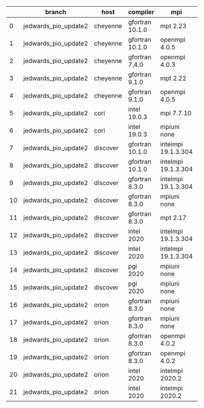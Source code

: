|    | branch               | host     | compiler        | mpi                 | netcdf      | o_g   | os     | build   | u_pass   | u_fail   | s_pass   | s_fail   | e_pass   | e_fail   | nuopc_pass   | nuopc_fail   | artifacts_hash                                                                                                                                                                 | modified                   |
|----|----------------------|----------|-----------------|---------------------|-------------|-------|--------|---------|----------|----------|----------|----------|----------|----------|--------------|--------------|--------------------------------------------------------------------------------------------------------------------------------------------------------------------------------|----------------------------|
|  0 | jedwards_pio_update2 | cheyenne | gfortran 10.1.0 | mpt 2.23            | 4.7.4 4.5.3 | O     | Linux  | pass    | 13647    | 0        | 49       | 0        | 80       | 0        | 50           | 0            | [artifacts](https://github.com/esmf-org/esmf-test-artifacts/tree/20242f58a4995e4fc8efb8493ec26ad35e10af7f/jedwards_pio_update2/cheyenne/gfortran/10.1.0/O/mpt/2.23)            | 2022-03-12 06:09:52.163200 |
|  1 | jedwards_pio_update2 | cheyenne | gfortran 10.1.0 | openmpi 4.0.5       | 4.7.4 4.5.3 | O     | Linux  | pass    | 13647    | 0        | 49       | 0        | 80       | 0        | 50           | 0            | [artifacts](https://github.com/esmf-org/esmf-test-artifacts/tree/95eaebfe8a8f27ac3c9f401f1721e9703c1eacc1/jedwards_pio_update2/cheyenne/gfortran/10.1.0/O/openmpi/4.0.5)       | 2022-03-12 06:09:52.163209 |
|  2 | jedwards_pio_update2 | cheyenne | gfortran 7.4.0  | openmpi 4.0.3       | 4.7.3 4.5.2 | O     | Linux  | pass    | 13647    | 0        | 49       | 0        | 80       | 0        | 50           | 0            | [artifacts](https://github.com/esmf-org/esmf-test-artifacts/tree/20242f58a4995e4fc8efb8493ec26ad35e10af7f/jedwards_pio_update2/cheyenne/gfortran/7.4.0/O/openmpi/4.0.3)        | 2022-03-12 06:09:52.163171 |
|  3 | jedwards_pio_update2 | cheyenne | gfortran 9.1.0  | mpt 2.22            | 4.7.3 4.5.2 | O     | Linux  | pass    | 13647    | 0        | 49       | 0        | 80       | 0        | 50           | 0            | [artifacts](https://github.com/esmf-org/esmf-test-artifacts/tree/a7c1059ef531527d4080eeedaf79b32c6bc73c2c/jedwards_pio_update2/cheyenne/gfortran/9.1.0/O/mpt/2.22)             | 2022-03-12 06:09:52.163194 |
|  4 | jedwards_pio_update2 | cheyenne | gfortran 9.1.0  | openmpi 4.0.5       | 4.7.3 4.5.2 | O     | Linux  | pass    | 13647    | 0        | 49       | 0        | 80       | 0        | 50           | 0            | [artifacts](https://github.com/esmf-org/esmf-test-artifacts/tree/91d40893a41135207fb21557b383d0877a3e3812/jedwards_pio_update2/cheyenne/gfortran/9.1.0/O/openmpi/4.0.5)        | 2022-03-12 06:09:52.163204 |
|  5 | jedwards_pio_update2 | cori     | intel 19.0.3    | mpi 7.7.10          | 4.6.3 4.4.5 | O     | Unicos | pass    | pending  | pending  | pending  | pending  | pending  | pending  | pending      | pending      | [artifacts](https://github.com/esmf-org/esmf-test-artifacts/tree/a6d3aa36bb2a3f5d51df6ebc924d6af0fb596f12/jedwards_pio_update2/cori/intel/19.0.3/O/mpi/7.7.10)                 | 2022-03-12 06:12:01.769419 |
|  6 | jedwards_pio_update2 | cori     | intel 19.0.3    | mpiuni none         | 4.6.3 4.4.5 | O     | Unicos | pass    | pending  | pending  | pending  | pending  | pending  | pending  | pending      | pending      | [artifacts](https://github.com/esmf-org/esmf-test-artifacts/tree/6341bfc594b3e374b8c71c908c5843466689be84/jedwards_pio_update2/cori/intel/19.0.3/O/mpiuni/none)                | 2022-03-12 06:12:01.769394 |
|  7 | jedwards_pio_update2 | discover | gfortran 10.1.0 | intelmpi 19.1.3.304 | N/A N/A     | O     | Linux  | pass    | 13632    | 15       | 49       | 0        | 80       | 0        | 50           | 0            | [artifacts](https://github.com/esmf-org/esmf-test-artifacts/tree/70cedc8d7fb1ac189c60e45f7278830fa3a911ed/jedwards_pio_update2/discover/gfortran/10.1.0/O/intelmpi/19.1.3.304) | 2022-03-12 06:13:31.456969 |
|  8 | jedwards_pio_update2 | discover | gfortran 10.1.0 | intelmpi 19.1.3.304 | N/A N/A     | g     | Linux  | pass    | 13632    | 15       | 49       | 0        | 80       | 0        | 50           | 0            | [artifacts](https://github.com/esmf-org/esmf-test-artifacts/tree/08b93b4337887b030b13abd9a926690b2b34c068/jedwards_pio_update2/discover/gfortran/10.1.0/g/intelmpi/19.1.3.304) | 2022-03-12 06:13:31.456946 |
|  9 | jedwards_pio_update2 | discover | gfortran 8.3.0  | intelmpi 19.1.3.304 | N/A N/A     | g     | Linux  | pass    | 13632    | 15       | 49       | 0        | 80       | 0        | 50           | 0            | [artifacts](https://github.com/esmf-org/esmf-test-artifacts/tree/8fd4005020fcb2bf09bc8cf7af05737183dda77f/jedwards_pio_update2/discover/gfortran/8.3.0/g/intelmpi/19.1.3.304)  | 2022-03-12 06:13:31.456951 |
| 10 | jedwards_pio_update2 | discover | gfortran 8.3.0  | mpiuni none         | N/A N/A     | g     | Linux  | pass    | 12121    | 0        | 8        | 0        | 43       | 0        | 0            | 50           | [artifacts](https://github.com/esmf-org/esmf-test-artifacts/tree/18c87b5b6532fdab40ea0aff03055fa27a2a41c5/jedwards_pio_update2/discover/gfortran/8.3.0/g/mpiuni/none)          | 2022-03-12 06:13:31.456974 |
| 11 | jedwards_pio_update2 | discover | gfortran 8.3.0  | mpt 2.17            | N/A N/A     | g     | Linux  | pass    | 13647    | 0        | 49       | 0        | 80       | 0        | 46           | 4            | [artifacts](https://github.com/esmf-org/esmf-test-artifacts/tree/5745bba9ac5a6186406c5d83f23a954521c285e4/jedwards_pio_update2/discover/gfortran/8.3.0/g/mpt/2.17)             | 2022-03-12 06:13:31.456965 |
| 12 | jedwards_pio_update2 | discover | intel 2020      | intelmpi 19.1.3.304 | 4.8.0 4.5.4 | O     | Linux  | pass    | 13647    | 0        | 49       | 0        | 80       | 0        | 50           | 0            | [artifacts](https://github.com/esmf-org/esmf-test-artifacts/tree/fc9ae346149e98a15d3fcdb07cfe069145c3fae5/jedwards_pio_update2/discover/intel/2020/O/intelmpi/19.1.3.304)      | 2022-03-12 06:13:31.456961 |
| 13 | jedwards_pio_update2 | discover | intel 2020      | intelmpi 19.1.3.304 | 4.8.0 4.5.4 | g     | Linux  | pass    | 13647    | 0        | 49       | 0        | 80       | 0        | 50           | 0            | [artifacts](https://github.com/esmf-org/esmf-test-artifacts/tree/9b1a4d1ce14fe0be3669d74a1368c4e27451f37d/jedwards_pio_update2/discover/intel/2020/g/intelmpi/19.1.3.304)      | 2022-03-12 06:13:31.456940 |
| 14 | jedwards_pio_update2 | discover | pgi 2020        | mpiuni none         | N/A N/A     | O     | Linux  | pass    | 11499    | 622      | 6        | 2        | 40       | 3        | 0            | 50           | [artifacts](https://github.com/esmf-org/esmf-test-artifacts/tree/239bcc16a3fcb55d17da348c953490eb7f8019ae/jedwards_pio_update2/discover/pgi/2020/O/mpiuni/none)                | 2022-03-12 06:13:31.456956 |
| 15 | jedwards_pio_update2 | discover | pgi 2020        | mpiuni none         | N/A N/A     | g     | Linux  | pass    | 11499    | 622      | 4        | 4        | 40       | 3        | 0            | 50           | [artifacts](https://github.com/esmf-org/esmf-test-artifacts/tree/11c389adcdf063d003fb265bbbfcd889bd187293/jedwards_pio_update2/discover/pgi/2020/g/mpiuni/none)                | 2022-03-12 06:13:31.456914 |
| 16 | jedwards_pio_update2 | orion    | gfortran 8.3.0  | mpiuni none         | 4.7.4 4.5.3 | O     | Linux  | pass    | 12121    | 0        | 8        | 0        | 43       | 0        | 0            | 50           | [artifacts](https://github.com/esmf-org/esmf-test-artifacts/tree/f6a0a7e4f3b3303a2c3f2a7653db0078c4244df0/jedwards_pio_update2/orion/gfortran/8.3.0/O/mpiuni/none)             | 2022-03-12 06:21:00.484234 |
| 17 | jedwards_pio_update2 | orion    | gfortran 8.3.0  | mpiuni none         | 4.7.4 4.5.3 | g     | Linux  | pass    | 12121    | 0        | 8        | 0        | 43       | 0        | 0            | 50           | [artifacts](https://github.com/esmf-org/esmf-test-artifacts/tree/c9707cc0e347f0529aa4fcac8c7d7f52f7b8bee7/jedwards_pio_update2/orion/gfortran/8.3.0/g/mpiuni/none)             | 2022-03-12 06:21:00.484229 |
| 18 | jedwards_pio_update2 | orion    | gfortran 8.3.0  | openmpi 4.0.2       | 4.7.4 4.5.3 | O     | Linux  | pass    | 13647    | 0        | 49       | 0        | 80       | 0        | 50           | 0            | [artifacts](https://github.com/esmf-org/esmf-test-artifacts/tree/f04b6b74e95f0e4380f6775dfd25761ffb354ee6/jedwards_pio_update2/orion/gfortran/8.3.0/O/openmpi/4.0.2)           | 2022-03-12 06:21:00.484239 |
| 19 | jedwards_pio_update2 | orion    | gfortran 8.3.0  | openmpi 4.0.2       | 4.7.4 4.5.3 | g     | Linux  | pass    | 13647    | 0        | 49       | 0        | 80       | 0        | 50           | 0            | [artifacts](https://github.com/esmf-org/esmf-test-artifacts/tree/01eb8bbc6991c1544cab67e6813b07e07d1be50d/jedwards_pio_update2/orion/gfortran/8.3.0/g/openmpi/4.0.2)           | 2022-03-12 06:21:00.484216 |
| 20 | jedwards_pio_update2 | orion    | intel 2020      | intelmpi 2020.2     | 4.7.4 4.5.3 | O     | Linux  | pass    | fail     | fail     | fail     | fail     | fail     | fail     | 0            | 0            | [artifacts](https://github.com/esmf-org/esmf-test-artifacts/tree/910528e557c0ad2fac1d57ec4c7798adf95a395d/jedwards_pio_update2/orion/intel/2020/O/intelmpi/2020.2)             | 2022-03-12 06:21:00.484189 |
| 21 | jedwards_pio_update2 | orion    | intel 2020      | intelmpi 2020.2     | 4.7.4 4.5.3 | g     | Linux  | pass    | fail     | fail     | fail     | fail     | fail     | fail     | 0            | 0            | [artifacts](https://github.com/esmf-org/esmf-test-artifacts/tree/cf02d3307f05d91373f71179ca4e4208b7aae69a/jedwards_pio_update2/orion/intel/2020/g/intelmpi/2020.2)             | 2022-03-12 06:21:00.484223 |